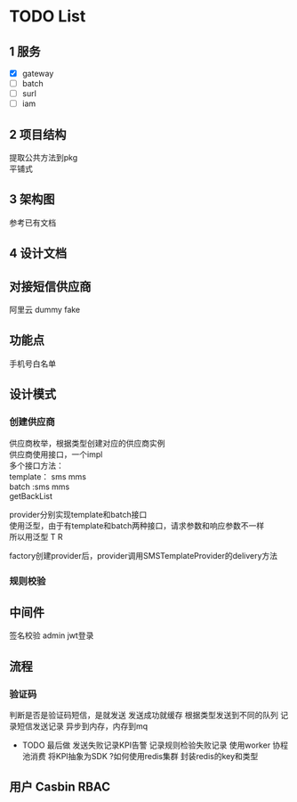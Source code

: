 # TODO List  
## 1 服务
- [x] gateway   
- [ ] batch
- [ ] surl
- [ ] iam

## 2 项目结构
提取公共方法到pkg  
平铺式

## 3 架构图
参考已有文档

## 4 设计文档

## 对接短信供应商
阿里云
dummy fake

## 功能点
手机号白名单 

## 设计模式
### 创建供应商 
供应商枚举，根据类型创建对应的供应商实例  
供应商使用接口，一个impl  
多个接口方法：  
template： sms mms   
batch :sms mms  
getBackList  

provider分别实现template和batch接口  
使用泛型，由于有template和batch两种接口，请求参数和响应参数不一样   
所以用泛型 T R  

factory创建provider后，provider调用SMSTemplateProvider的delivery方法
  

### 规则校验

## 中间件
签名校验
admin jwt登录

## 流程
### 验证码
判断是否是验证码短信，是就发送
发送成功就缓存
根据类型发送到不同的队列
记录短信发送记录 异步到内存，内存到mq
- TODO 最后做 发送失败记录KPI告警
记录规则检验失败记录
使用worker 协程池消费
将KPI抽象为SDK
?如何使用redis集群 封装redis的key和类型
## 用户 Casbin RBAC




